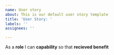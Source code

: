 ```yaml
---
name: User story
about: This is our default user story template
title: 'User Story: '
labels: ''
assignees: ''

---
```


As a **role** I can **capability** so that **recieved benefit**
